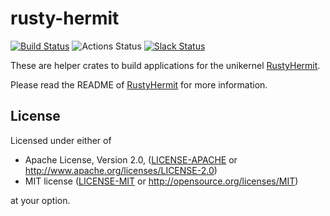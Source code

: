 # rusty-hermit

[![Build Status](https://git.rwth-aachen.de/acs/public/hermitcore/rusty-hermit/badges/master/pipeline.svg)](https://git.rwth-aachen.de/acs/public/hermitcore/rusty-hermit/pipelines)
![Actions Status](https://github.com/hermitcore/rusty-hermit/workflows/Build/badge.svg)
[![Slack Status](https://radiant-ridge-95061.herokuapp.com/badge.svg)](https://radiant-ridge-95061.herokuapp.com)

These are helper crates to build applications for the unikernel [RustyHermit](https://github.com/hermitcore/libhermit-rs).

Please read the README of [RustyHermit](https://github.com/hermitcore/libhermit-rs) for more information.

## License

Licensed under either of

* Apache License, Version 2.0, ([LICENSE-APACHE](LICENSE-APACHE) or http://www.apache.org/licenses/LICENSE-2.0)
* MIT license ([LICENSE-MIT](LICENSE-MIT) or http://opensource.org/licenses/MIT)

at your option.
